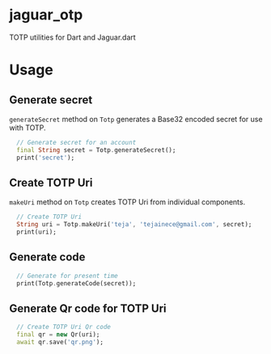 # jaguar_otp

TOTP utilities for Dart and Jaguar.dart

# Usage

## Generate secret

`generateSecret` method on `Totp` generates a Base32 encoded secret for use with TOTP.

```dart
  // Generate secret for an account
  final String secret = Totp.generateSecret();
  print('secret');
```

## Create TOTP Uri

`makeUri` method on `Totp` creates TOTP Uri from individual components.

```dart
  // Create TOTP Uri
  String uri = Totp.makeUri('teja', 'tejainece@gmail.com', secret);
  print(uri);
```

## Generate code

```dart
  // Generate for present time
  print(Totp.generateCode(secret));
```

## Generate Qr code for TOTP Uri

```dart
  // Create TOTP Uri Qr code
  final qr = new Qr(uri);
  await qr.save('qr.png');
```
